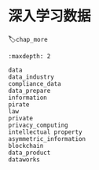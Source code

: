 # 深入学习数据
:label:`chap_more`

```toc
:maxdepth: 2

data
data_industry
compliance_data
data_prepare
information
pirate
law
private
privacy_computing
intellectual property
asymmetric_information
blockchain
data_product
dataworks
```
